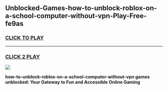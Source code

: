 
## Unblocked-Games-how-to-unblock-roblox-on-a-school-computer-without-vpn-Play-Free-fe9as
<h3>
<a href="https://premium76.site?title=how-to-unblock-roblox-on-a-school-computer-without-vpn&ref=21A">CLICK TO PLAY</a></h3>
<hr>

<h3>
<a href="https://premium76.site?title=how-to-unblock-roblox-on-a-school-computer-without-vpn&ref=21A">CLICK 2 PLAY</a>
  
</h3>

<a href="https://premium76.site?title=how-to-unblock-roblox-on-a-school-computer-without-vpn&ref=21A"><img src="https://clearcache.store/games.png"></a>


**how-to-unblock-roblox-on-a-school-computer-without-vpn games unblocked: Your Gateway to Fun and Accessible Online Gaming**

